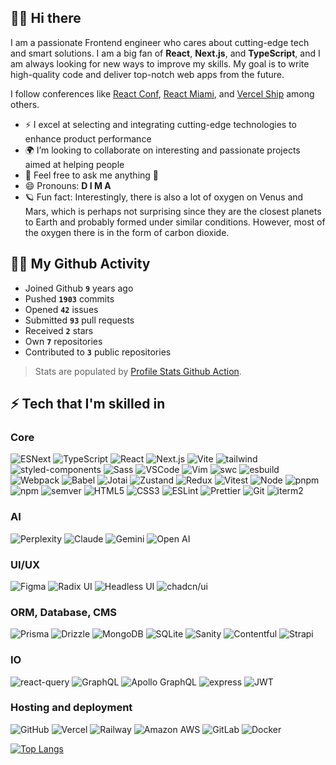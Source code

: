 ## 🙌🏼 Hi there
I am a passionate Frontend engineer who cares about cutting-edge tech and smart solutions. I am a big fan of **React**, **Next.js**, and **TypeScript**, and I am always looking for new ways to improve my skills. My goal is to write high-quality code and deliver top-notch web apps from the future.

I follow conferences like [React Conf](https://conf.react.dev/), [React Miami](https://www.reactmiami.com/), and [Vercel Ship](https://vercel.com/ship) among others.

-   ⚡ I excel at selecting and integrating cutting-edge technologies to enhance product performance
-   🌍 I’m looking to collaborate on interesting and passionate projects aimed at helping people
-   💬 Feel free to ask me anything 🙂
-   😄 Pronouns: **D I M A**
-   🪐 Fun fact: Interestingly, there is also a lot of oxygen on Venus and Mars, which is perhaps not surprising since they are the closest planets to Earth and probably formed under similar conditions. However, most of the oxygen there is in the form of carbon dioxide.

## 🤟🏼 My Github Activity

-   Joined Github **`9`** years ago
-   Pushed **`1903`** commits
-   Opened **`42`** issues
-   Submitted **`93`** pull requests
-   Received **`2`** stars
-   Own **`7`** repositories
-   Contributed to **`3`** public repositories

> Stats are populated by [Profile Stats Github Action](https://github.com/marketplace/actions/profile-readme-stats).

## ⚡ Tech that I'm skilled in

### Core

![ESNext](<https://img.shields.io/badge/-JavaScript_(ESNext)-f5da55?style=flat&logo=javascript&logoColor=black>)
![TypeScript](https://img.shields.io/badge/-TypeScript-white?style=flat&logo=typescript)
![React](https://img.shields.io/badge/-React-black?style=flat&logo=react)
![Next.js](https://img.shields.io/badge/-Next.js-white?style=flat&logo=nextdotjs&logoColor=black)
![Vite](https://img.shields.io/badge/-Vite-161619?style=flat&logo=vite)
![tailwind](https://img.shields.io/badge/-Tailwind-white?style=flat&logo=tailwindcss&logoColor=06B6D4)
![styled-components](https://img.shields.io/badge/-Styled--Components-bf4080?style=flat&logo=styledcomponents&logoColor=f5da55)
![Sass](https://img.shields.io/badge/-Sass-bf4080?style=flat&logo=sass&logoColor=white)
![VSCode](https://img.shields.io/badge/-VSCode-161619?style=flat&logo=xcode&logoColor=1572B6)
![Vim](https://img.shields.io/badge/-Vim-white?style=flat&logo=vim&logoColor=007f00)
![swc](https://img.shields.io/badge/-swc-161619?style=flat&logo=swc)
![esbuild](https://img.shields.io/badge/-esbuild-161619?style=flat&logo=esbuild)
![Webpack](https://img.shields.io/badge/-Webpack-black?style=flat&logo=webpack)
![Babel](https://img.shields.io/badge/-Babel-black?style=flat&logo=Babel&logoColor=f5da55)
![Jotai](https://img.shields.io/badge/-Jotai-white?style=flat&logoColor=1572B6)
![Zustand](https://img.shields.io/badge/-Zustand-white?style=flat&logoColor=1572B6)
![Redux](https://img.shields.io/badge/-Redux-764abc?style=flat&logo=redux)
![Vitest](https://img.shields.io/badge/-Vitest-white?style=flat&logo=vitest)
![Node](https://img.shields.io/badge/-Node-white?style=flat&logo=nodedotjs)
![pnpm](https://img.shields.io/badge/-pnpm-white?style=flat&logo=pnpm)
![npm](https://img.shields.io/badge/-npm-white?style=flat&logo=npm&logoColor=CB3837)
![semver](https://img.shields.io/badge/-semver-white?style=flat&logo=semver&logoColor=black)
![HTML5](https://img.shields.io/badge/-HTML5-E34F26?style=flat&logo=html5&logoColor=white)
![CSS3](https://img.shields.io/badge/-CSS3-1572B6?style=flat&logo=css3)
![ESLint](https://img.shields.io/badge/-ESLint-white?style=flat&logo=eslint&logoColor=4B32C3)
![Prettier](https://img.shields.io/badge/-Prettier-black?style=flat&logo=prettier)
![Git](https://img.shields.io/badge/-Git-white?style=flat&logo=git)
![iterm2](https://img.shields.io/badge/-iterm2-black?style=flat&logo=iterm2)

### AI

![Perplexity](https://img.shields.io/badge/-Perplexity-white?style=flat&logo=perplexity)
![Claude](https://img.shields.io/badge/-Claude-white?style=flat&logo=claude)
![Gemini](https://img.shields.io/badge/-Gemini-white?style=flat&logo=googlegemini)
![Open AI](https://img.shields.io/badge/-Open_AI-161619?style=flat&logo=openai)


### UI/UX

![Figma](https://img.shields.io/badge/-Figma-black?style=flat&logo=figma)
![Radix UI](https://img.shields.io/badge/-Radix_UI-white?style=flat&logo=radixui&logoColor=161618)
![Headless UI](https://img.shields.io/badge/-Headless_UI-161619?style=flat&logo=headlessui)
![chadcn/ui](https://img.shields.io/badge/-chadcn/ui-161619?style=flat&logo=shadcnui)

### ORM, Database, CMS

![Prisma](https://img.shields.io/badge/-Prisma-black?style=flat&logo=prisma)
![Drizzle](https://img.shields.io/badge/-Drizzle-black?style=flat&logo=drizzle)
![MongoDB](https://img.shields.io/badge/-MongoDB-white?style=flat&logo=mongodb)
![SQLite](https://img.shields.io/badge/SQLite-black?style=flat&logo=sqlite)
![Sanity](https://img.shields.io/badge/-Sanity-white?style=flat&logo=sanity)
![Contentful](https://img.shields.io/badge/-Contentful-white?style=flat&logo=contentful)
![Strapi](https://img.shields.io/badge/-Strapi-white?style=flat&logo=strapi&logoColor=8c4bff)

### IO

![react-query](https://img.shields.io/badge/-React_Query-white?style=flat&logo=reactquery)
![GraphQL](https://img.shields.io/badge/-GraphQL-E10098?style=flat&logo=graphql)
![Apollo GraphQL](https://img.shields.io/badge/-Apollo%20GraphQL-311C87?style=flat&logo=apollo-graphql)
![express](https://img.shields.io/badge/-express-white?style=flat&logo=express&logoColor=black)
![JWT](https://img.shields.io/badge/-JWT-black?style=flat&logo=jsonwebtokens)

### Hosting and deployment

![GitHub](https://img.shields.io/badge/-GitHub-161619?style=flat&logo=github)
![Vercel](https://img.shields.io/badge/-Vercel-black?style=flat&logo=vercel)
![Railway](https://img.shields.io/badge/-Railway-black?style=flat&logo=railway)
![Amazon AWS](https://img.shields.io/badge/Amazon_AWS-161619?style=flat&logo=amazon)
![GitLab](https://img.shields.io/badge/-GitLab-white?style=flat&logo=gitlab)
![Docker](https://img.shields.io/badge/-Docker-black?style=flat&logo=docker)

[![Top Langs](https://github-readme-stats.vercel.app/api/top-langs/?username=dvakatsiienko&layout=compact)](https://github.com/anuraghazra/github-readme-stats)

